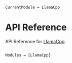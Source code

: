 ```@meta
CurrentModule = LlamaCpp
```

# API Reference

API Reference for [LlamaCpp](https://github.com/marcom/LlamaCpp.jl).

```@index
```

```@autodocs
Modules = [LlamaCpp]
```
